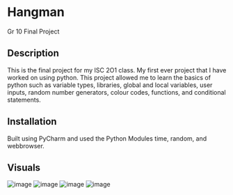 # Hangman
Gr 10 Final Project

## Description
This is the final project for my ISC 2O1 class. My first ever project that I have worked on using python. This project allowed me to learn the basics of python such as variable types, libraries, global and local variables, user inputs, random number generators, colour codes, functions, and conditional statements.

## Installation
Built using PyCharm and used the Python Modules time, random, and webbrowser.

## Visuals
![image](https://user-images.githubusercontent.com/96497560/147515175-b9a9b633-872b-4ceb-a567-e96d9db9fddf.png)
![image](https://user-images.githubusercontent.com/96497560/147515188-b8b836ad-1cc9-4d16-92e9-4b50fdead2a1.png)
![image](https://user-images.githubusercontent.com/96497560/147515199-3e28777b-3daf-46b0-8d7e-f569a1ab1422.png)
![image](https://user-images.githubusercontent.com/96497560/147515207-fd433c71-7950-4fc4-95a9-41a941a274ca.png)
